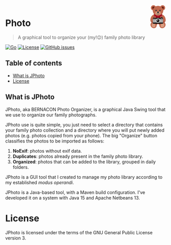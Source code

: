 <a href="https://www.bernardi.cloud/">
    <img src=".readme-files/photo-logo-72.png" alt="Photo logo" title="Photo" align="right" height="72" />
</a>

# Photo
> A graphical tool to organize your (my!😉) family photo library

[![Go](https://img.shields.io/badge/Go-v1.15-blue.svg)](https://golang.org/)
[![License](https://img.shields.io/github/license/bernarpa/jphoto.svg)](https://opensource.org/licenses/GPL-3.0)
[![GitHub issues](https://img.shields.io/github/issues/bernarpa/jphoto.svg)](https://github.com/bernarpa/jphoto/issues)

## Table of contents

- [What is JPhoto](#what-is-jphoto)
- [License](#license)

## What is JPhoto

JPhoto, aka BERNACON Photo Organizer, is a graphical Java Swing tool that we use to organize our family photographs.

JPhoto use is quite simple, you just need to select a directory that contains
your family photo collection and a directory where you will put newly added
photos (e.g. photos copied from your phone). The big "Organize" button classifies
the photos to be imported as follows:

1. **NoExif**: photos without exif data.
2. **Duplicates**: photos already present in the family photo library.
3. **Organized**: photos that can be added to the library, grouped in daily folders.

JPhoto is a GUI tool that I created to manage my photo library according to my established *modus operandi*.

JPhoto is a Java-based tool, with a Maven build configuration. I've developed it on a system with Java 15 and Apache Netbeans 13.

# License

JPhoto is licensed under the terms of the GNU General Public License version 3.
